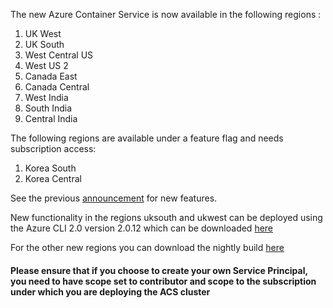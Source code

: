 The new Azure Container Service is now available in the following regions :

1. UK West
2. UK South
3. West Central US
4. West US 2
5. Canada East
6. Canada Central
7. West India
8. South India
9. Central India

The following regions are available under a feature flag and needs subscription access:

1. Korea South
2. Korea Central

See the previous [announcement](announcements/2017-06-28-acs-uk-public-preview.md) for new features.

New functionality in the regions uksouth and ukwest can be deployed using the Azure CLI 2.0  version 2.0.12 which can be 
downloaded [here](https://docs.microsoft.com/en-us/cli/azure/install-azure-cli)

For the other new regions you can download the nightly build [here](https://github.com/Azure/azure-cli#nightly-builds) 

#### Please ensure that if you choose to create your own Service Principal, you need to have scope set to contributor and scope to the subscription under which you are deploying the ACS cluster
